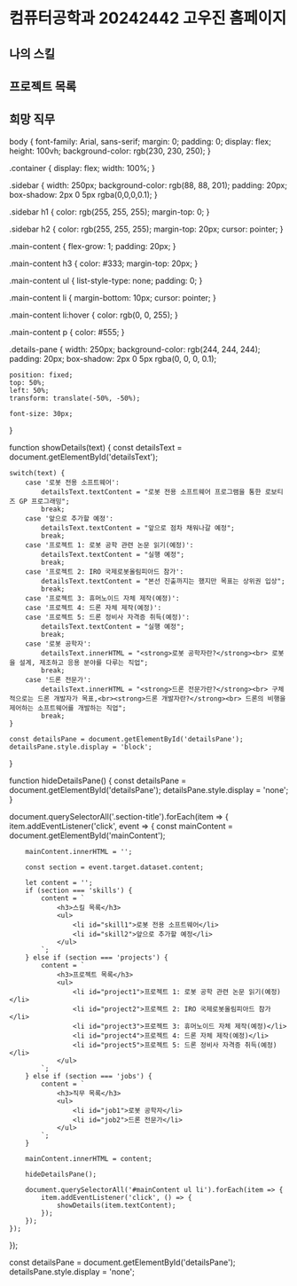 <!DOCTYPE html>
<html lang="ko">
<head>
    <meta charset="UTF-8">
    <meta name="viewport" content="width=device-width, initial-scale=1.0">
    <title>My Profile</title>
    <link rel="stylesheet" href="1.css">
</head>
<body>
    <div class="container">
        <div class="sidebar">
            <h1>컴퓨터공학과 20242442 고우진 홈페이지</h1>
            <h2 class="section-title" data-content="skills">나의 스킬</h2>
            <h2 class="section-title" data-content="projects">프로젝트 목록</h2>
            <h2 class="section-title" data-content="jobs">희망 직무</h2>
        </div>
        <div class="main-content" id="mainContent">
        </div>
        <div class="details-pane" id="detailsPane">
            <p id="detailsText"></p>
        </div>
    </div>
    <script src="1.js"></script>
</body>
</html>

body {
    font-family: Arial, sans-serif;
    margin: 0;
    padding: 0;
    display: flex;
    height: 100vh;
    background-color: rgb(230, 230, 250);
}

.container {
    display: flex;
    width: 100%;
}

.sidebar {
    width: 250px;
    background-color: rgb(88, 88, 201);
    padding: 20px;
    box-shadow: 2px 0 5px rgba(0,0,0,0.1);
}

.sidebar h1 {
    color: rgb(255, 255, 255);
    margin-top: 0;
}

.sidebar h2 {
    color: rgb(255, 255, 255);
    margin-top: 20px;
    cursor: pointer;
}

.main-content {
    flex-grow: 1;
    padding: 20px;
}

.main-content h3 {
    color: #333;
    margin-top: 20px;
}

.main-content ul {
    list-style-type: none;
    padding: 0;
}

.main-content li {
    margin-bottom: 10px;
    cursor: pointer;
}

.main-content li:hover {
    color: rgb(0, 0, 255);
}

.main-content p {
    color: #555;
}

.details-pane {
    width: 250px;
    background-color: rgb(244, 244, 244);
    padding: 20px;
    box-shadow: 2px 0 5px rgba(0, 0, 0, 0.1);
    
    position: fixed;
    top: 50%;
    left: 50%;
    transform: translate(-50%, -50%);

    font-size: 30px;
}

function showDetails(text) {
    const detailsText = document.getElementById('detailsText');

    switch(text) {
        case '로봇 전용 소프트웨어':
            detailsText.textContent = "로봇 전용 소프트웨어 프로그램을 통한 로보티즈 GP 프로그래밍";
            break;
        case '앞으로 추가할 예정':
            detailsText.textContent = "앞으로 점차 채워나갈 예정";
            break;
        case '프로젝트 1: 로봇 공학 관련 논문 읽기(예정)':
            detailsText.textContent = "실행 예정";
            break;
        case '프로젝트 2: IRO 국제로봇올림피아드 참가':
            detailsText.textContent = "본선 진출까지는 했지만 목표는 상위권 입상";
            break;
        case '프로젝트 3: 휴머노이드 자체 제작(예정)':
        case '프로젝트 4: 드론 자체 제작(예정)':
        case '프로젝트 5: 드론 정비사 자격증 취득(예정)':
            detailsText.textContent = "실행 예정";
            break;
        case '로봇 공학자':
            detailsText.innerHTML = "<strong>로봇 공학자란?</strong><br> 로봇을 설계, 제조하고 응용 분야를 다루는 직업";
            break;
        case '드론 전문가':
            detailsText.innerHTML = "<strong>드론 전문가란?</strong><br> 구체적으로는 드론 개발자가 목표,<br><strong>드론 개발자란?</strong><br> 드론의 비행을 제어하는 소프트웨어를 개발하는 직업";
            break;
    }

    const detailsPane = document.getElementById('detailsPane');
    detailsPane.style.display = 'block';
}

function hideDetailsPane() {
    const detailsPane = document.getElementById('detailsPane');
    detailsPane.style.display = 'none';
}

document.querySelectorAll('.section-title').forEach(item => {
    item.addEventListener('click', event => {
        const mainContent = document.getElementById('mainContent');

        mainContent.innerHTML = '';

        const section = event.target.dataset.content;

        let content = '';
        if (section === 'skills') {
            content = `
                <h3>스킬 목록</h3>
                <ul>
                    <li id="skill1">로봇 전용 소프트웨어</li>
                    <li id="skill2">앞으로 추가할 예정</li>
                </ul>
            `;
        } else if (section === 'projects') {
            content = `
                <h3>프로젝트 목록</h3>
                <ul>
                    <li id="project1">프로젝트 1: 로봇 공학 관련 논문 읽기(예정)</li>
                    <li id="project2">프로젝트 2: IRO 국제로봇올림피아드 참가</li>
                    <li id="project3">프로젝트 3: 휴머노이드 자체 제작(예정)</li>
                    <li id="project4">프로젝트 4: 드론 자체 제작(예정)</li>
                    <li id="project5">프로젝트 5: 드론 정비사 자격증 취득(예정)</li>
                </ul>
            `;
        } else if (section === 'jobs') {
            content = `
                <h3>직무 목록</h3>
                <ul>
                    <li id="job1">로봇 공학자</li>
                    <li id="job2">드론 전문가</li>
                </ul>
            `;
        }

        mainContent.innerHTML = content;

        hideDetailsPane();

        document.querySelectorAll('#mainContent ul li').forEach(item => {
            item.addEventListener('click', () => {
                showDetails(item.textContent);
            });
        });
    });
});

const detailsPane = document.getElementById('detailsPane');
detailsPane.style.display = 'none';
